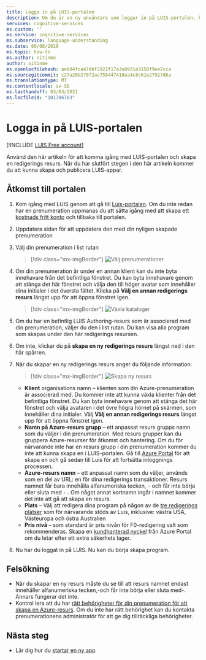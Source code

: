 ```yaml
---
title: Logga in på LUIS-portalen
description: Om du är en ny användare som loggar in på LUIS-portalen, kommer inloggningen att skilja sig något beroende på ditt aktuella användar konto.
services: cognitive-services
ms.custom: ''
ms.service: cognitive-services
ms.subservice: language-understanding
ms.date: 09/08/2020
ms.topic: how-to
ms.author: nitinme
author: nitinme
ms.openlocfilehash: aeb84fca47dbf2922f17a3e8931e3158f9ee2cca
ms.sourcegitcommit: c27a20b278f2ac758447418ea4c8c61e27927d6a
ms.translationtype: MT
ms.contentlocale: sv-SE
ms.lasthandoff: 03/03/2021
ms.locfileid: "101706783"
---
```

# <a name="sign-in-to-luis-portal"></a>Logga in på LUIS-portalen

[!INCLUDE [LUIS Free account](includes/luis-portal-note.md)]

Använd den här artikeln för att komma igång med LUIS-portalen och skapa en redigerings resurs. När du har slutfört stegen i den här artikeln kommer du att kunna skapa och publicera LUIS-appar.

## <a name="access-the-portal"></a>Åtkomst till portalen


1. Kom igång med LUIS genom att gå till [Luis-portalen](https://www.luis.ai). Om du inte redan har en prenumeration uppmanas du att sätta igång med att skapa ett [kostnads fritt konto](https://azure.microsoft.com//free/cognitive-services/) och tillbaka till portalen.
2. Uppdatera sidan för att uppdatera den med din nyligen skapade prenumeration
3. Välj din prenumeration i list rutan

    > [!div class="mx-imgBorder"]
    > ![Välj prenumerationer](./media/migrate-authoring-key/select-subscription-sign-in-2.png)

4. Om din prenumeration är under en annan klient kan du inte byta innehavare från det befintliga fönstret. Du kan byta innehavare genom att stänga det här fönstret och välja den till höger avatar som innehåller dina initialer i det översta fältet. Klicka på **Välj en annan redigerings resurs** längst upp för att öppna fönstret igen.

    > [!div class="mx-imgBorder"]
    > ![Växla kataloger](./media/migrate-authoring-key/switch-directories.png)

5. Om du har en befintlig LUIS Authoring-resurs som är associerad med din prenumeration, väljer du den i list rutan. Du kan visa alla program som skapas under den här redigerings resursen.
6. Om inte, klickar du på **skapa en ny redigerings resurs** längst ned i den här spärren.
7.  När du skapar en ny redigerings resurs anger du följande information:

    > [!div class="mx-imgBorder"]
    > ![Skapa ny resurs](./media/migrate-authoring-key/create-new-authoring-resource-2.png)

    * **Klient** organisations namn – klienten som din Azure-prenumeration är associerad med. Du kommer inte att kunna växla klienter från det befintliga fönstret. Du kan byta innehavare genom att stänga det här fönstret och välja avataren i det övre högra hörnet på skärmen, som innehåller dina initialer. Välj **Välj en annan redigerings resurs** längst upp för att öppna fönstret igen.
    * **Namn på Azure-resurs grupp** – ett anpassat resurs grupps namn som du väljer i din prenumeration. Med resurs grupper kan du gruppera Azure-resurser för åtkomst och hantering. Om du för närvarande inte har en resurs grupp i din prenumeration kommer du inte att kunna skapa en i LUIS-portalen. Gå till [Azure Portal](https://ms.portal.azure.com/#create/Microsoft.ResourceGroup) för att skapa en och gå sedan till Luis för att fortsätta inloggnings processen.
    * **Azure-resurs namn** – ett anpassat namn som du väljer, används som en del av URL: en för dina redigerings transaktioner. Resurs namnet får bara innehålla alfanumeriska tecken, `-` och får inte börja eller sluta med `-` . Om något annat kortnamn ingår i namnet kommer det inte att gå att skapa en resurs.
    * **Plats** – Välj att redigera dina program på någon av de [tre redigerings platser](./luis-reference-regions.md) som för närvarande stöds av Luis, inklusive: västra USA, Västeuropa och östra Australien
    * **Pris nivå** – som standard är pris nivån för F0-redigering valt som rekommenderas. Skapa en [kundhanterad nyckel](./encrypt-data-at-rest.md#customer-managed-keys-for-language-understanding) från Azure Portal om du letar efter ett extra säkerhets lager.
8. Nu har du loggat in på LUIS. Nu kan du börja skapa program.

## <a name="troubleshooting"></a>Felsökning

* När du skapar en ny resurs måste du se till att resurs namnet endast innehåller alfanumeriska tecken,-och får inte börja eller sluta med-. Annars fungerar det inte.
* Kontrol lera att du har [rätt behörigheter för din prenumeration för att skapa en Azure-resurs](../../role-based-access-control/rbac-and-directory-admin-roles.md#azure-roles). Om du inte har rätt behörighet kan du kontakta prenumerationens administratör för att ge dig tillräckliga behörigheter.

## <a name="next-steps"></a>Nästa steg

* Lär dig hur du [startar en ny app](luis-how-to-start-new-app.md)